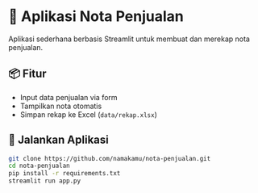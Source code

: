 # 🧾 Aplikasi Nota Penjualan

Aplikasi sederhana berbasis Streamlit untuk membuat dan merekap nota penjualan.

## 📦 Fitur
- Input data penjualan via form
- Tampilkan nota otomatis
- Simpan rekap ke Excel (`data/rekap.xlsx`)

## 🚀 Jalankan Aplikasi

```bash
git clone https://github.com/namakamu/nota-penjualan.git
cd nota-penjualan
pip install -r requirements.txt
streamlit run app.py
